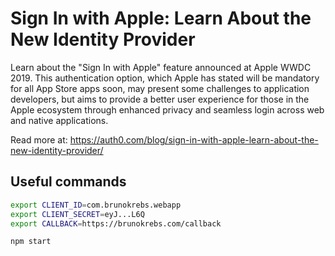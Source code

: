 # Sign In with Apple: Learn About the New Identity Provider

Learn about the "Sign In with Apple" feature announced at Apple WWDC 2019. This authentication option, which Apple has stated will be mandatory for all App Store apps soon, may present some challenges to application developers, but aims to provide a better user experience for those in the Apple ecosystem through enhanced privacy and seamless login across web and native applications.

Read more at: https://auth0.com/blog/sign-in-with-apple-learn-about-the-new-identity-provider/

## Useful commands


```bash
export CLIENT_ID=com.brunokrebs.webapp
export CLIENT_SECRET=eyJ...L6Q
export CALLBACK=https://brunokrebs.com/callback

npm start
```
